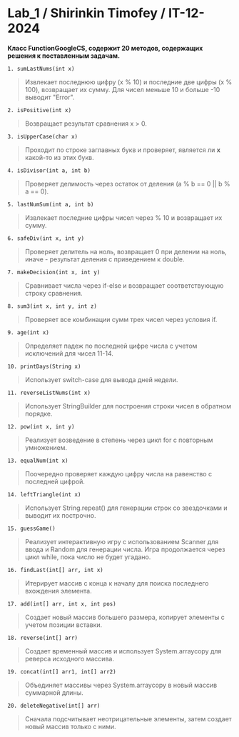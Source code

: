 # Lab_1 / Shirinkin Timofey / IT-12-2024
**Класс FunctionGoogleCS, содержит 20 методов, содержащих решения к поставленным задачам.**

```
1. sumLastNums(int x)
```
> Извлекает последнюю цифру (x % 10) и последние две цифры (x % 100), возвращает их сумму. Для чисел меньше 10 и больше -10 выводит "Error".

```
2. isPositive(int x)
```
> Возвращает результат сравнения x > 0.

```
3. isUpperCase(char x)
```
> Проходит по строке заглавных букв и проверяет, является ли **x** какой-то из этих букв.

```
4. isDivisor(int a, int b)
```
> Проверяет делимость через остаток от деления (a % b == 0 || b % a == 0).

```
5. lastNumSum(int a, int b)
```
> Извлекает последние цифры чисел через % 10 и возвращает их сумму.

```
6. safeDiv(int x, int y)
```
> Проверяет делитель на ноль, возвращает 0 при делении на ноль, иначе - результат деления с приведением к double.

```
7. makeDecision(int x, int y)
```
> Сравнивает числа через if-else и возвращает соответствующую строку сравнения.

```
8. sum3(int x, int y, int z)
```
> Проверяет все комбинации сумм трех чисел через условия if.

```
9. age(int x)
```
> Определяет падеж по последней цифре числа с учетом исключений для чисел 11-14.

```
10. printDays(String x)
```
> Использует switch-case для вывода дней недели.  

```
11. reverseListNums(int x)
```
> Использует StringBuilder для построения строки чисел в обратном порядке.

```
12. pow(int x, int y)
```
> Реализует возведение в степень через цикл for с повторным умножением.

```
13. equalNum(int x)
```
> Поочередно проверяет каждую цифру числа на равенство с последней цифрой.

```
14. leftTriangle(int x)
```
> Использует String.repeat() для генерации строк со звездочками и выводит их построчно.

```
15. guessGame()
```
> Реализует интерактивную игру с использованием Scanner для ввода и Random для генерации числа. Игра продолжается через цикл while, пока число не будет угадано.

```
16. findLast(int[] arr, int x)
```
> Итерирует массив с конца к началу для поиска последнего вхождения элемента.

```
17. add(int[] arr, int x, int pos)
```
> Создает новый массив большего размера, копирует элементы с учетом позиции вставки.

```
18. reverse(int[] arr)
```
> Создает временный массив и использует System.arraycopy для реверса исходного массива.

```
19. concat(int[] arr1, int[] arr2)
```
> Объединяет массивы через System.arraycopy в новый массив суммарной длины.

```
20. deleteNegative(int[] arr)
```
> Сначала подсчитывает неотрицательные элементы, затем создает новый массив только с ними.
